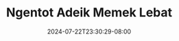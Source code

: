 --- 
title: "Ngentot Adeik Memek Lebat"
description: "download   Ngentot Adeik Memek Lebat durasi panjang   terbaru"
date: 2024-07-22T23:30:29-08:00
file_code: "huyjadt8w09d"
draft: false
cover: "wo37ts11cid1uo9z.jpg"
tags: ["Ngentot", "Adeik", "Memek", "Lebat", "bokep-indo", "bokep-viral", "bokep-ig"]
length: 123
fld_id: "1398016"
foldername: "Adik kakak Viral"
categories: ["Adik kakak Viral"]
views: 119
---